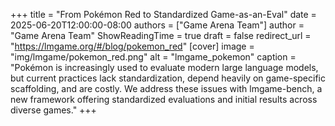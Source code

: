 +++
title = "From Pokémon Red to Standardized Game-as-an-Eval"
date = 2025-06-20T12:00:00-08:00
authors = ["Game Arena Team"]
author = "Game Arena Team"
ShowReadingTime = true
draft = false
redirect_url = "https://lmgame.org/#/blog/pokemon_red"
[cover]
      image = "img/lmgame/pokemon_red.png"
      alt = "lmgame_pokemon"
      caption = "Pokémon is increasingly used to evaluate modern large language models, but current practices lack standardization, depend heavily on game-specific scaffolding, and are costly. We address these issues with lmgame-bench, a new framework offering standardized evaluations and initial results across diverse games."
+++